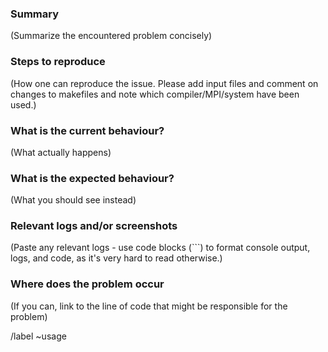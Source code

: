 ### Summary

(Summarize the encountered problem concisely)

### Steps to reproduce

(How one can reproduce the issue. Please add input files and comment on changes to makefiles and note which compiler/MPI/system have been used.)

### What is the current behaviour?

(What actually happens)

### What is the expected behaviour?

(What you should see instead)

### Relevant logs and/or screenshots

(Paste any relevant logs - use code blocks (```) to format console output, logs, and code, as
it's very hard to read otherwise.)

### Where does the problem occur

(If you can, link to the line of code that might be responsible for the problem)

/label ~usage
